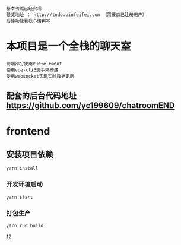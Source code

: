 ```
基本功能已经实现 
预览地址 ： http://todo.binfeifei.com （需要自己注册用户）
后续功能看我心情再写
```

# 本项目是一个全栈的聊天室
```
前端部分使用Vue+element
使用vue-cli3脚手架搭建
使用websocket实现实时数据更新
```

## 配套的后台代码地址  https://github.com/yc199609/chatroomEND


# frontend

## 安装项目依赖
```
yarn install
```

### 开发环境启动
```
yarn start
```

### 打包生产
```
yarn run build
```
12
